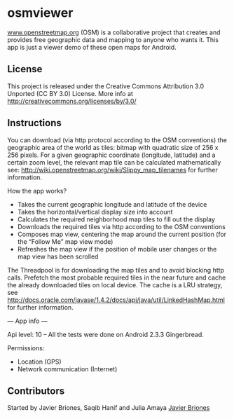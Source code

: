 # osmviewer
www.openstreetmap.org (OSM) is a collaborative project that creates and provides free geographic data and mapping to anyone who wants it.
This app is just a viewer demo of these open maps for Android.

## License

This project is released under the Creative Commons Attribution 3.0 Unported (CC BY 3.0) License.
More info at http://creativecommons.org/licenses/by/3.0/

## Instructions

You can download (via http protocol according to the OSM conventions) the geographic area of the world as tiles: bitmap with quadratic size of 256 x 256 pixels.
For a given geographic coordinate (longitude, latitude) and a certain zoom level, the relevant map tile can be calculated mathematically
see: http://wiki.openstreetmap.org/wiki/Slippy_map_tilenames for further information.

How the app works?

- Takes the current geographic longitude and latitude of the device
- Takes the horizontal/vertical display size into account
- Calculates the required neighborhood map tiles to fill out the display
- Downloads the required tiles via http according to the OSM conventions 
- Composes map view, centering the map around the current position (for the “Follow Me” map view mode)
- Refreshes the map view if the position of mobile user changes or the map view has been scrolled

The Threadpool is for downloading the map tiles and to avoid blocking http calls.
Prefetch the most probable required tiles in the near future and cache the already downloaded tiles on local device.
The cache is a LRU strategy, see http://docs.oracle.com/javase/1.4.2/docs/api/java/util/LinkedHashMap.html for further information.

— App info —

Api level: 10 – All the tests were done on Android 2.3.3 Gingerbread.

Permissions:
- Location (GPS)
- Network communication (Internet)

## Contributors
Started by Javier Briones, Saqib Hanif and Julia Amaya
[Javier Briones](https://github.com/jvbriones)
